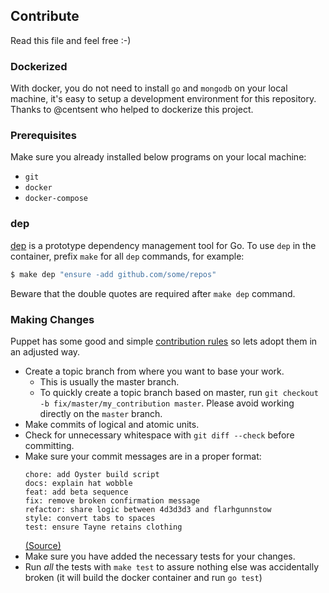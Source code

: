 
## Contribute

Read this file and feel free :-)

### Dockerized

With docker, you do not need to install `go`  and `mongodb` on your local machine, it's easy to setup a development environment for this repository. Thanks to @centsent who helped to dockerize this project.

### Prerequisites

Make sure you already installed below programs on your local machine:

* `git`
* `docker`
* `docker-compose`

### dep

[dep](https://github.com/golang/dep) is a prototype dependency management tool for Go.
To use `dep` in the container, prefix `make` for all `dep` commands, for example:

```bash
$ make dep "ensure -add github.com/some/repos"
```

Beware that the double quotes are required after `make dep` command.

### Making Changes

Puppet has some good and simple [contribution rules](https://github.com/puppetlabs/puppet/blob/master/CONTRIBUTING.md#making-changes) so lets adopt them in an adjusted way.

* Create a topic branch from where you want to base your work.
  * This is usually the master branch.
  * To quickly create a topic branch based on master, run `git checkout -b
    fix/master/my_contribution master`. Please avoid working directly on the
    `master` branch.
* Make commits of logical and atomic units.
* Check for unnecessary whitespace with `git diff --check` before committing.
* Make sure your commit messages are in a proper format:
  ```
  chore: add Oyster build script
  docs: explain hat wobble
  feat: add beta sequence
  fix: remove broken confirmation message
  refactor: share logic between 4d3d3d3 and flarhgunnstow
  style: convert tabs to spaces
  test: ensure Tayne retains clothing
  ```
   [(Source)](https://gist.githubusercontent.com/mutewinter/9648651/raw/77f8abd031d02f822543992a86bf4c1fc50ad760/commit_format_examples.txt)
* Make sure you have added the necessary tests for your changes.
* Run _all_ the tests with `make test` to assure nothing else was accidentally broken (it will build the docker container and run `go test`)
